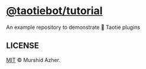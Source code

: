 # [@taotiebot/tutorial](https://github.com/taotiebot/tutorial)

An example repository to demonstrate 🐲 Taotie plugins

## LICENSE

[MIT](./LICENSE) © Murshid Azher.
